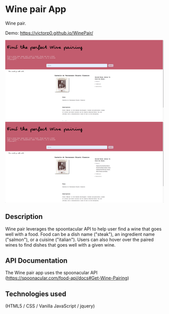 <h1> Wine pair App </h1>

Wine pair.

Demo: https://victorp0.github.io/WinePair/

<img src="screenshot3.png" width = 900>


<img src="screenshot2.png" width = 900>

## Description

Wine pair leverages the spoontacular API to help user find a wine that goes well with a food. Food can be a dish name ("steak"), an ingredient name ("salmon"), or a cuisine ("italian"). Users can also hover over the paired wines to find dishes that goes well with a given wine.

## API Documentation

The Wine pair app uses the spoonacular API (https://spoonacular.com/food-api/docs#Get-Wine-Pairing)

## Technologies used

(HTML5 / CSS / Vanilla JavaScript / jquery)


